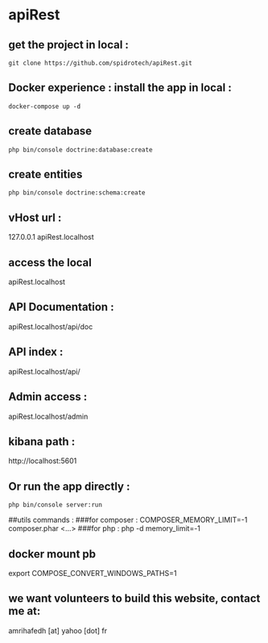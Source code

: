 # apiRest

## get the project in local :
```
git clone https://github.com/spidrotech/apiRest.git 
```
## Docker experience : install the app in local :
```
docker-compose up -d
```

## create database
```
php bin/console doctrine:database:create
```

## create entities 
```
php bin/console doctrine:schema:create
```
## vHost url : 
127.0.0.1   apiRest.localhost

## access the local 
apiRest.localhost

## API Documentation :
apiRest.localhost/api/doc

## API index : 
apiRest.localhost/api/

## Admin access : 
apiRest.localhost/admin

## kibana path : 
http://localhost:5601 

## Or run the app directly : 
```
php bin/console server:run
```

##utils commands : 
###for composer :
COMPOSER_MEMORY_LIMIT=-1 composer.phar <...>
###for php : 
php -d memory_limit=-1

## docker mount pb
export COMPOSE_CONVERT_WINDOWS_PATHS=1

## we want volunteers to build this website, contact me at: 
amrihafedh [at] yahoo [dot] fr

